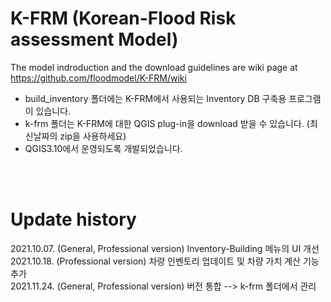 # K-FRM (Korean-Flood Risk assessment Model)
The model indroduction and the download guidelines are wiki page at https://github.com/floodmodel/K-FRM/wiki <br/>
* build_inventory 폴더에는 K-FRM에서 사용되는 Inventory DB 구축용 프로그램이 있습니다.
* k-frm 폴더는 K-FRM에 대한 QGIS plug-in을 download 받을 수 있습니다.  (최신날짜의 zip을 사용하세요) <br/>
* QGIS3.10에서 운영되도록 개발되었습니다.


<br/><br/>

# Update history
2021.10.07. (General, Professional version) Inventory-Building 메뉴의 UI 개선 <br/>
2021.10.18. (Professional version) 차량 인벤토리 업데이트 및 차량 가치 계산 기능 추가 <br/>
2021.11.24. (General, Professional version) 버전 통합 -->  k-frm 폴더에서 관리 <br/>
